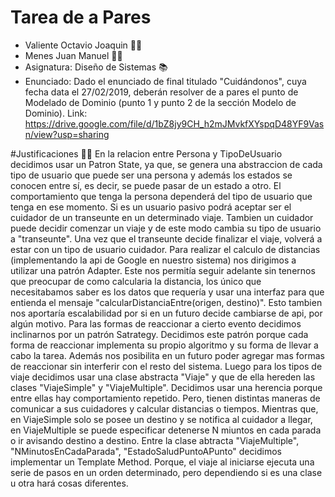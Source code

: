 # Tarea de a Pares
- Valiente Octavio Joaquin :student:
- Menes Juan Manuel :student:
- Asignatura: Diseño de Sistemas 📚
- Enunciado: Dado el enunciado de final titulado "Cuidándonos", cuya fecha data el 27/02/2019, deberán resolver de a pares el punto de Modelado de Dominio (punto 1 y punto 2 de la sección Modelo de Dominio). Link: https://drive.google.com/file/d/1bZ8jy9CH_h2mJMvkfXYspqD48YF9Vasn/view?usp=sharing


#Justificaciones 📝🤓
En la relacion entre Persona y TipoDeUsuario decidimos usar un Patron State, ya que, se genera una abstraccion de cada tipo de usuario que puede ser una persona y además los estados se conocen entre sí, es decir, se puede pasar de un estado a otro. El comportamiento que tenga la persona dependerá del tipo de usuario que tenga en ese momento. Si es un usuario pasivo podrá aceptar ser el cuidador de un transeunte en un determinado viaje. Tambien un cuidador puede decidir comenzar un viaje y de este modo cambia su tipo de usuario a "transeunte". Una vez que el transeunte decide finalizar el viaje, volverá a estar con un tipo de usuario cuidador. 
Para realizar el calculo de distancias (implementando la api de Google en nuestro sistema) nos dirigimos a utilizar una patrón Adapter. Este nos permitía seguir adelante sin tenernos que preocupar de como calcularia la distancia, los único que necesitabamos saber es los datos que requería y usar una interfaz para que entienda el mensaje "calcularDistanciaEntre(origen, destino)". Esto tambien nos aportaría escalabilidad por si en un futuro decide cambiarse de api, por algún motivo. 
Para las formas de reaccionar a cierto evento decidimos inclinarnos por un patrón Satrategy. Decidimos este patrón porque cada forma de reaccionar implementa su propio algoritmo y su forma de llevar a cabo la tarea. Además nos posibilita en un futuro poder agregar mas formas de reaccionar sin interferir con el resto del sistema. 
Luego para los tipos de viaje decidimos usar una clase abstracta "Viaje" y que de ella hereden las clases "ViajeSimple" y "ViajeMultiple". Decidimos usar una herencia porque entre ellas hay comportamiento repetido. Pero, tienen distintas maneras de comunicar a sus cuidadores y calcular distancias o tiempos. Mientras que, en ViajeSimple solo se posee un destino y se notifica al cuidador a llegar, en ViajeMultiple se puede especificar detenerse N miuntos en cada parada o ir avisando destino a destino.
Entre la clase abtracta "ViajeMultiple", "NMinutosEnCadaParada", "EstadoSaludPuntoAPunto" decidimos implementar un Template Method. Porque, el viaje al iniciarse ejecuta una serie de pasos en un orden determinado, pero dependiendo si es una clase u otra hará cosas diferentes.


